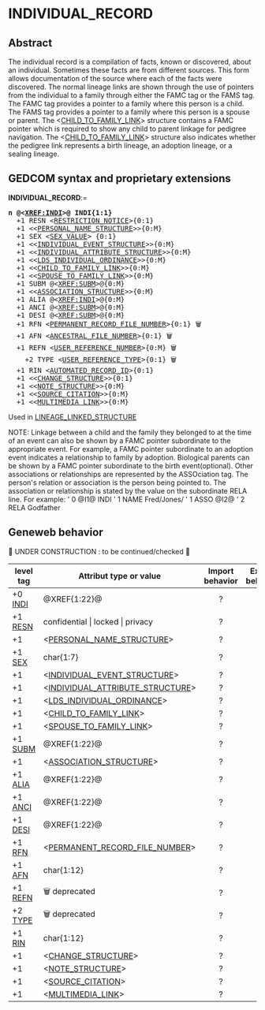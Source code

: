 ﻿<!-- licence GPL V2, cf https://github.com/TitiFix/geneweb -->
# INDIVIDUAL_RECORD
## Abstract
The individual record is a compilation of facts, known or discovered, about an individual.  Sometimes
these facts are from different sources.  This form allows documentation of the source where each of
the facts were discovered.
The normal lineage links are shown through the use of pointers from the individual to a family through either the FAMC tag or the FAMS tag.  The FAMC tag provides a pointer to a family where this person is a child.  The FAMS tag provides a pointer to a family where this person is a spouse or parent.  The &lt;<a href=Ged.CHILD_TO_FAMILY_LINK.md>CHILD_TO_FAMILY_LINK</a>&gt; structure contains a FAMC pointer which is required to show any child to parent linkage for pedigree navigation.  The &lt;<a href=Ged.CHILD_TO_FAMILY_LINK.md>CHILD_TO_FAMILY_LINK</a>&gt; structure also indicates whether the pedigree link represents a birth lineage, an adoption lineage, or a sealing lineage.


## GEDCOM syntax and proprietary extensions

**INDIVIDUAL_RECORD**:=
<pre>
<b>n @&lt;<a href=Ged.XREF_INDI.md>XREF:INDI</a>&gt;@ INDI{1:1}</b>
  +1 RESN &lt;<a href=Ged.RESTRICTION_NOTICE.md>RESTRICTION_NOTICE</a>&gt;{0:1}
  +1 &lt;&lt;<a href=Ged.PERSONAL_NAME_STRUCTURE.md>PERSONAL_NAME_STRUCTURE</a>&gt;&gt;{0:M}
  +1 SEX &lt;<a href=Ged.SEX_VALUE.md>SEX_VALUE</a>&gt; {0:1}
  +1 &lt;&lt;<a href=Ged.INDIVIDUAL_EVENT_STRUCTURE.md>INDIVIDUAL_EVENT_STRUCTURE</a>&gt;&gt;{0:M}
  +1 &lt;&lt;<a href=Ged.INDIVIDUAL_ATTRIBUTE_STRUCTURE.md>INDIVIDUAL_ATTRIBUTE_STRUCTURE</a>&gt;&gt;{0:M}
  +1 &lt;&lt;<a href=Ged.LDS_INDIVIDUAL_ORDINANCE.md>LDS_INDIVIDUAL_ORDINANCE</a>&gt;&gt;{0:M}
  +1 &lt;&lt;<a href=Ged.CHILD_TO_FAMILY_LINK.md>CHILD_TO_FAMILY_LINK</a>&gt;&gt;{0:M}
  +1 &lt;&lt;<a href=Ged.SPOUSE_TO_FAMILY_LINK.md>SPOUSE_TO_FAMILY_LINK</a>&gt;&gt;{0:M}
  +1 SUBM @&lt;<a href=Ged.XREF_SUBM.md>XREF:SUBM</a>&gt;@{0:M}
  +1 &lt;&lt;<a href=Ged.ASSOCIATION_STRUCTURE.md>ASSOCIATION_STRUCTURE</a>&gt;&gt;{0:M}
  +1 ALIA @&lt;<a href=Ged.XREF_INDI.md>XREF:INDI</a>&gt;@{0:M}
  +1 ANCI @&lt;<a href=Ged.XREF_SUBM.md>XREF:SUBM</a>&gt;@{0:M}
  +1 DESI @&lt;<a href=Ged.XREF_SUBM.md>XREF:SUBM</a>&gt;@{0:M}
  +1 RFN &lt;<a href=Ged.PERMANENT_RECORD_FILE_NUMBER.md>PERMANENT_RECORD_FILE_NUMBER</a>&gt;{0:1} &#x1F5D1;
  +1 AFN &lt;<a href=Ged.ANCESTRAL_FILE_NUMBER.md>ANCESTRAL_FILE_NUMBER</a>&gt;{0:1} &#x1F5D1;
  +1 REFN &lt;<a href=Ged.USER_REFERENCE_NUMBER.md>USER_REFERENCE_NUMBER</a>&gt;{0:M} &#x1F5D1;
    +2 TYPE &lt;<a href=Ged.USER_REFERENCE_TYPE.md>USER_REFERENCE_TYPE</a>&gt;{0:1} &#x1F5D1;
  +1 RIN &lt;<a href=Ged.AUTOMATED_RECORD_ID.md>AUTOMATED_RECORD_ID</a>&gt;{0:1}
  +1 &lt;&lt;<a href=Ged.CHANGE_STRUCTURE.md>CHANGE_STRUCTURE</a>&gt;&gt;{0:1}
  +1 &lt;&lt;<a href=Ged.NOTE_STRUCTURE.md>NOTE_STRUCTURE</a>&gt;&gt;{0:M}
  +1 &lt;&lt;<a href=Ged.SOURCE_CITATION.md>SOURCE_CITATION</a>&gt;&gt;{0:M}
  +1 &lt;&lt;<a href=Ged.MULTIMEDIA_LINK.md>MULTIMEDIA_LINK</a>&gt;&gt;{0:M}
</pre>
Used in <a href=Ged.LINEAGE_LINKED_STRUCTURE.md>LINEAGE_LINKED_STRUCTURE</a><br />


NOTE:
Linkage between a child and the family they belonged to at the time of an event can also be shown
by a FAMC pointer subordinate to the appropriate event.  For example, a FAMC pointer subordinate
to an adoption event indicates a relationship to family by adoption. Biological parents can be shown
by a FAMC pointer subordinate to the birth event(optional).
Other associations or relationships are represented by the ASSOciation tag.  The person's relation
or association is the person being pointed to. The association or relationship is stated by the value
on the subordinate RELA line.
For example:
' 0 @I1@ INDI
' 1 NAME Fred/Jones/
' 1 ASSO @I2@
' 2 RELA Godfather

## Geneweb behavior


🚧 UNDER CONSTRUCTION : to be continued/checked 🚧 



level tag  | Attribut type or value | Import behavior | Export behavior  | Comment 
---------- | ------------- | :---------------: | :-----------------:| -----------
+0 <a href=Ged.GLOSSARY.md#indi>INDI</a> | @XREF{1:22}@ | ? | ? | 
+1 <a href=Ged.GLOSSARY.md#resn>RESN</a> | confidential \| locked \| privacy  | ? | ? | 
+1  | &lt;<a href=Ged.PERSONAL_NAME_STRUCTURE.md>PERSONAL_NAME_STRUCTURE</a>&gt; | ? | ? | 
+1 <a href=Ged.GLOSSARY.md#sex>SEX</a> | char{1:7} | ? | ? | 
+1  | &lt;<a href=Ged.INDIVIDUAL_EVENT_STRUCTURE.md>INDIVIDUAL_EVENT_STRUCTURE</a>&gt; | ? | ? | 
+1  | &lt;<a href=Ged.INDIVIDUAL_ATTRIBUTE_STRUCTURE.md>INDIVIDUAL_ATTRIBUTE_STRUCTURE</a>&gt; | ? | ? | 
+1  | &lt;<a href=Ged.LDS_INDIVIDUAL_ORDINANCE.md>LDS_INDIVIDUAL_ORDINANCE</a>&gt; | ? | ? | 
+1  | &lt;<a href=Ged.CHILD_TO_FAMILY_LINK.md>CHILD_TO_FAMILY_LINK</a>&gt; | ? | ? | 
+1  | &lt;<a href=Ged.SPOUSE_TO_FAMILY_LINK.md>SPOUSE_TO_FAMILY_LINK</a>&gt; | ? | ? | 
+1 <a href=Ged.GLOSSARY.md#subm>SUBM</a> | @XREF{1:22}@ | ? | ? | 
+1  | &lt;<a href=Ged.ASSOCIATION_STRUCTURE.md>ASSOCIATION_STRUCTURE</a>&gt; | ? | ? | 
+1 <a href=Ged.GLOSSARY.md#alia>ALIA</a> | @XREF{1:22}@ | ? | ? | 
+1 <a href=Ged.GLOSSARY.md#anci>ANCI</a> | @XREF{1:22}@ | ? | ? | 
+1 <a href=Ged.GLOSSARY.md#desi>DESI</a> | @XREF{1:22}@ | ? | ? | 
+1 <a href=Ged.GLOSSARY.md#rfn>RFN</a> | &lt;<a href=Ged.PERMANENT_RECORD_FILE_NUMBER.md>PERMANENT_RECORD_FILE_NUMBER</a>&gt; | ? | ? | 
+1 <a href=Ged.GLOSSARY.md#afn>AFN</a> | char{1:12} | ? | ? | 
+1 <a href=Ged.GLOSSARY.md#refn>REFN</a> | 🗑 deprecated | ? | ? | 
+2 <a href=Ged.GLOSSARY.md#type>TYPE</a> | 🗑 deprecated | ? | ? | 
+1 <a href=Ged.GLOSSARY.md#rin>RIN</a> | char{1:12} | ? | ? | 
+1  | &lt;<a href=Ged.CHANGE_STRUCTURE.md>CHANGE_STRUCTURE</a>&gt; | ? | ? | 
+1  | &lt;<a href=Ged.NOTE_STRUCTURE.md>NOTE_STRUCTURE</a>&gt; | ? | ? | 
+1  | &lt;<a href=Ged.SOURCE_CITATION.md>SOURCE_CITATION</a>&gt; | ? | ? | 
+1  | &lt;<a href=Ged.MULTIMEDIA_LINK.md>MULTIMEDIA_LINK</a>&gt; | ? | ? | 
